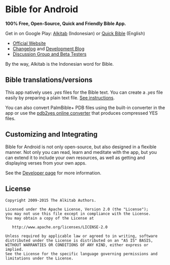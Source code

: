 Bible for Android
=================

**100% Free, Open-Source, Quick and Friendly Bible App.**

Get in on Google Play: <a href="https://play.google.com/store/apps/details?id=org.sabda.alkitab">Alkitab</a> (Indonesian) or <a href="https://play.google.com/store/apps/details?id=org.sabda.online">Quick Bible</a> (English)

- <a href="http://www.bibleforandroid.com">Official Website</a>
- <a href="http://www.bibleforandroid.com/changelog">Changelog</a> and <a href="http://blog.bibleforandroid.com">Development Blog</a>
- <a href="http://groups.google.com/group/bibleforandroid">Discussion Group and Beta Testers</a>

By the way, Alkitab is the Indonesian word for Bible.

Bible translations/versions
---------------------------

This app natively uses *.yes* files for the Bible text. You can create a *.yes* file easily by preparing a plain text file. <a href="http://goo.gl/QEw0j">See instructions</a>.

You can also convert PalmBible+ PDB files using the built-in converter in the app or use the <a href="http://pdb2yes.alkitab-host.appspot.com/">pdb2yes online converter</a> 
that produces compressed YES files.

Customizing and Integrating
---------------------------

Bible for Android is not only open-source, but also designed in a flexible manner. Not only you can read, learn and meditate with the app, but you can extend it to include your own resources, as well as getting and displaying verses from your own apps.

See the <a href="http://www.bibleforandroid.com/developer">Developer page</a> for more information.

License
--------

    Copyright 2009-2015 The Alkitab Authors.

    Licensed under the Apache License, Version 2.0 (the "License");
    you may not use this file except in compliance with the License.
    You may obtain a copy of the License at

       http://www.apache.org/licenses/LICENSE-2.0

    Unless required by applicable law or agreed to in writing, software
    distributed under the License is distributed on an "AS IS" BASIS,
    WITHOUT WARRANTIES OR CONDITIONS OF ANY KIND, either express or implied.
    See the License for the specific language governing permissions and
    limitations under the License.

